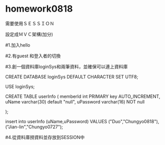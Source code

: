 # homework0818

需要使用ＳＥＳＳＩＯＮ

設定成ＭＶＣ架構(加分)


#1.加入hello 

#2.有guest 和登入者的切換

#3.創一個資料庫loginSys和兩筆資料，並確保可以連上資料庫


CREATE DATABASE loginSys DEFAULT CHARACTER SET UTF8;

USE loginSys;

CREATE TABLE userInfo 
(
  memberId int PRIMARY key AUTO_INCREMENT,
  uName varchar(30) default "null",
  uPassword varchar(16) NOT null
    
);

insert into userInfo 
(uName,uPassword)
VALUES
("Duo","Chungyo0818"),("Jian-lin","Chungyo0727");

#4.從資料庫撈資料並存放到SESSION中

